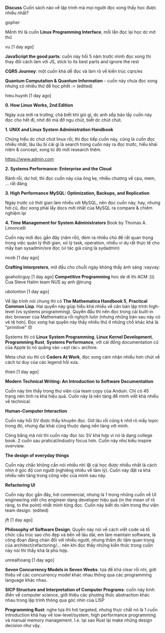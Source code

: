 **Discuss** Cuốn sách nào về lập trình mà mọi người đọc xong thấy học được nhiều nhất?

gopher

Mềnh thì là cuốn **Linux Programming Interface**, mỗi lần đọc lại học dc mớ thứ

vu   [1 day ago]

**JavaScript the good parts**: cuốn này hồi 5 năm trước mình đọc xong thì thay đổi cách làm với JS, stick to its best parts and ignore the rest

**CQRS Journey**: một cuốn khá dễ đọc và làm rõ về kiến trúc cqrs/es

**Quantum Computation & Quantum  Information** - cuốn này chưa đọc xong nhưng có nhiều thứ để học phết :< (edited)

hieu.huynh   [1 day ago]

**0. How Linux Works, 2nd Edition**

Ngày xưa mới ra trường, chả biết khỉ gió gì, dc anh sếp bảo lấy cuốn này đọc cho hết đi, nhờ đó mà đỡ ngu chút, biết dc chút chút.

**1. UNIX and Linux System Administration Handbook**

Chừng hiểu dc chút chút linux rồi, thì đọc tiếp cuốn này, cũng là cuốn đọc nhiều nhất, lâu lâu bí cái gì là search trong cuốn này ra đọc trước, hiểu khái niệm & concept, xong từ đó mới research thêm.

https://www.admin.com

**2. Systems Performance: Enterprise and the Cloud**

Rảnh rỗi, dư hơi, thì đọc cuốn này của ông kẹ, nhiều chương về cpu, mem, … rất đáng

**3. High Performance MySQL: Optimization, Backups, and Replication**

Ngày trước có thời gian làm nhiều với MySQL, nên đọc cuốn này, hay, nhưng hơi cũ, đọc xong phải lấy docs mới nhất của MySQL ra compare & chiêm nghiệm lại

**4. Time Management for System Administrators**
Book by Thomas A. Limoncelli

Cuốn này mới đọc gần đây (năm rồi), đem ra nhiều chủ đề rất quan trọng trong việc quản lý thời gian, xử lý task, operation, nhiều ví dụ rất thực tế cho mấy bạn sysadmin/sre đọc (vì tác giả cũng là sydadmin)

noob   [1 day ago]

**Crafting Interpreters**, mở đầu cho chuỗi ngày không thấy ánh sáng :vayvay:

goaholicguy   [1 day ago]
**Competitive Programming** hoc de di thi ACM :)))
Cua Steve Halim  team NUS ay anh @trung

ubolonton   [1 day ago]

Về lập trình nói chung thì có **The Mathematica Handbook 5**, **Practical Common Lisp**. Hai quyển này giúp hiểu khá nhiều về căn bản lập trình high-level (vs systems programming). Quyển đầu thì nên đọc trong cái built-in doc browser của Mathematica rồi nghịch luôn (nhưng những bản sau này có vẻ tệ hơn). Đọc xong hai quyển này thấy nhiều thứ ở những chỗ khác khá là "primitive" :disappointed:

Systems thì có **Linux System Programming**, **Linux Kernel Development**, **Programming Rust**, **Systems Performance**, với cái đống documentation cũ của Apple bị nó quăng vào ~sọt rác~ archive.

Meta chút xíu thì có **Coders At Work**, đọc xong cảm nhận nhiều hơn chút về cách tư duy của các legend hồi xưa.

thien   [1 day ago]

**Modern Technical Writing: An Introduction to Software Documentation**

Cuốn này tìm thấy trong thư viện của team copy của Anduin. Chỉ có 45 trang nên tính ra khá hiệu quả. Cuốn này là nền tảng để mình viết khá nhiều về technical.

**Human-Computer Interaction**

Cuốn này hồi SV được thầy khuyên đọc. Giờ lâu rồi cũng k nhớ rõ mấy topic trong đó, nhưng đại khái cũng thuộc dạng nền tảng với mình.

Công bằng mà nói thì cuốn này đọc lúc SV khá hợp vì nó là dạng college book. 2 cuốn sau pratical/industry focus hơn. Cuốn này như kiểu inspire overview.

**The design of everyday things**

Cuốn này chắc không cần nói nhiều nhỉ :smile: cái học được nhiều nhất là cách nhìn ở góc độ con người (nghiêng nhiều về tâm lý). Cuốn này đặt ra khá nhiều nền tảng trong công việc của mình sau này.

**Refactoring UI**

Cuốn này đọc gần đây, hơi commercial, nhưng là 1 trong những cuốn về UI engineering viết cho engineer dạng developer hiệu quả (in the mean of rõ ràng, to the point) nhất mình từng đọc. Cuốn này biết do nằm trong thư viện team design. (edited)

jft   [1 day ago]

**Philosophy of Software Design**: Quyển này nói về cách viết code và tổ chức cấu trúc sao cho đẹp và bền về lâu dài, em làm maintain software, là công đoạn đáng chán đối với nhiều người, nhưng thấm đc tầm quan trọng của architect/refactoring/... nên khi đọc thấy những kiến thức trong cuốn này nói thì thấy khá là phù hợp.

unrealhoang   [1 day ago]

**Seven Concurrency Models in Seven Weeks**: tựa đề khá clear rồi nhỉ, giới thiệu về các concurrency model khác nhau thông qua các programming language khác nhau.

**SICP Structure and Interpretation of Computer Programs**: cuốn này kinh điển về computer science, giới thiệu các phương thức abstraction khác nhau trong lập trình thông qua góc nhìn của LISP

**Programming Rust**: nghe tựa thì hơi targeted, nhưng thực chất nó là 1 cuốn introduction khá hay về low-level/system, high performance programming và manual memory management. I.e. tại sao Rust lại make những design decision như vậy.
